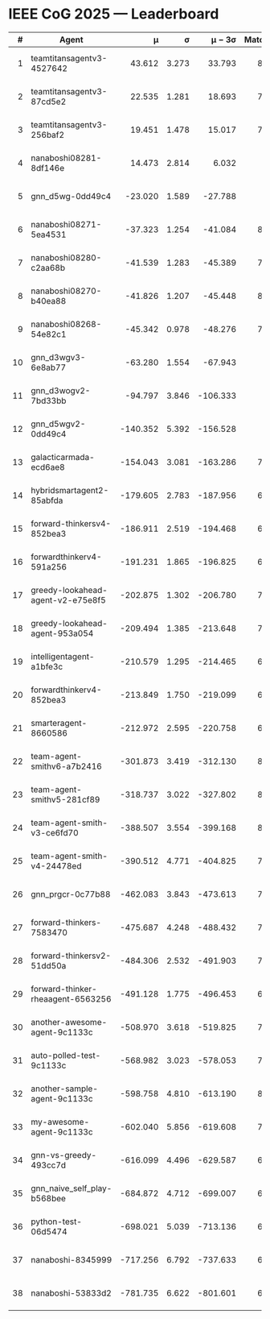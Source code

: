 # IEEE CoG 2025 — Leaderboard

| # | Agent | μ | σ | μ − 3σ | Matches | Updated |
|---:|---|---:|---:|---:|---:|---|
| 1 | teamtitansagentv3-4527642 | 43.612 | 3.273 | 33.793 | 8156 | 2025-08-30 18:11 |
| 2 | teamtitansagentv3-87cd5e2 | 22.535 | 1.281 | 18.693 | 7418 | 2025-08-30 18:11 |
| 3 | teamtitansagentv3-256baf2 | 19.451 | 1.478 | 15.017 | 7854 | 2025-08-30 18:11 |
| 4 | nanaboshi08281-8df146e | 14.473 | 2.814 | 6.032 | 336 | 2025-08-30 18:11 |
| 5 | gnn_d5wg-0dd49c4 | -23.020 | 1.589 | -27.788 | 160 | 2025-08-30 18:11 |
| 6 | nanaboshi08271-5ea4531 | -37.323 | 1.254 | -41.084 | 8198 | 2025-08-30 18:11 |
| 7 | nanaboshi08280-c2aa68b | -41.539 | 1.283 | -45.389 | 7518 | 2025-08-30 18:11 |
| 8 | nanaboshi08270-b40ea88 | -41.826 | 1.207 | -45.448 | 8040 | 2025-08-30 18:11 |
| 9 | nanaboshi08268-54e82c1 | -45.342 | 0.978 | -48.276 | 7680 | 2025-08-30 18:11 |
| 10 | gnn_d3wgv3-6e8ab77 | -63.280 | 1.554 | -67.943 | 198 | 2025-08-30 18:11 |
| 11 | gnn_d3wogv2-7bd33bb | -94.797 | 3.846 | -106.333 | 330 | 2025-08-30 18:11 |
| 12 | gnn_d5wgv2-0dd49c4 | -140.352 | 5.392 | -156.528 | 266 | 2025-08-30 18:11 |
| 13 | galacticarmada-ecd6ae8 | -154.043 | 3.081 | -163.286 | 7520 | 2025-08-30 18:11 |
| 14 | hybridsmartagent2-85abfda | -179.605 | 2.783 | -187.956 | 6801 | 2025-08-30 18:11 |
| 15 | forward-thinkersv4-852bea3 | -186.911 | 2.519 | -194.468 | 6298 | 2025-08-30 18:11 |
| 16 | forwardthinkerv4-591a256 | -191.231 | 1.865 | -196.825 | 6608 | 2025-08-30 18:11 |
| 17 | greedy-lookahead-agent-v2-e75e8f5 | -202.875 | 1.302 | -206.780 | 7956 | 2025-08-30 18:11 |
| 18 | greedy-lookahead-agent-953a054 | -209.494 | 1.385 | -213.648 | 7104 | 2025-08-30 18:11 |
| 19 | intelligentagent-a1bfe3c | -210.579 | 1.295 | -214.465 | 6684 | 2025-08-30 18:11 |
| 20 | forwardthinkerv4-852bea3 | -213.849 | 1.750 | -219.099 | 6608 | 2025-08-30 18:11 |
| 21 | smarteragent-8660586 | -212.972 | 2.595 | -220.758 | 6407 | 2025-08-30 18:11 |
| 22 | team-agent-smithv6-a7b2416 | -301.873 | 3.419 | -312.130 | 8100 | 2025-08-30 18:11 |
| 23 | team-agent-smithv5-281cf89 | -318.737 | 3.022 | -327.802 | 8240 | 2025-08-30 18:11 |
| 24 | team-agent-smith-v3-ce6fd70 | -388.507 | 3.554 | -399.168 | 8778 | 2025-08-30 18:11 |
| 25 | team-agent-smith-v4-24478ed | -390.512 | 4.771 | -404.825 | 7558 | 2025-08-30 18:11 |
| 26 | gnn_prgcr-0c77b88 | -462.083 | 3.843 | -473.613 | 7190 | 2025-08-30 18:11 |
| 27 | forward-thinkers-7583470 | -475.687 | 4.248 | -488.432 | 7820 | 2025-08-30 18:11 |
| 28 | forward-thinkersv2-51dd50a | -484.306 | 2.532 | -491.903 | 7230 | 2025-08-30 18:11 |
| 29 | forward-thinker-rheaagent-6563256 | -491.128 | 1.775 | -496.453 | 6882 | 2025-08-30 18:11 |
| 30 | another-awesome-agent-9c1133c | -508.970 | 3.618 | -519.825 | 7460 | 2025-08-30 18:11 |
| 31 | auto-polled-test-9c1133c | -568.982 | 3.023 | -578.053 | 7920 | 2025-08-30 18:11 |
| 32 | another-sample-agent-9c1133c | -598.758 | 4.810 | -613.190 | 8120 | 2025-08-30 18:11 |
| 33 | my-awesome-agent-9c1133c | -602.040 | 5.856 | -619.608 | 7680 | 2025-08-30 18:11 |
| 34 | gnn-vs-greedy-493cc7d | -616.099 | 4.496 | -629.587 | 6700 | 2025-08-30 18:11 |
| 35 | gnn_naive_self_play-b568bee | -684.872 | 4.712 | -699.007 | 6580 | 2025-08-30 18:11 |
| 36 | python-test-06d5474 | -698.021 | 5.039 | -713.136 | 6780 | 2025-08-30 18:11 |
| 37 | nanaboshi-8345999 | -717.256 | 6.792 | -737.633 | 6890 | 2025-08-30 18:11 |
| 38 | nanaboshi-53833d2 | -781.735 | 6.622 | -801.601 | 6000 | 2025-08-30 18:11 |
